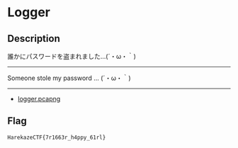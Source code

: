 # Logger

## Description

誰かにパスワードを盗まれました…(´・ω・｀)

---

Someone stole my password ... (´・ω・｀)

---

- [logger.pcapng](attachments/logger.pcap)

## Flag

```
HarekazeCTF{7r1663r_h4ppy_61rl}
```